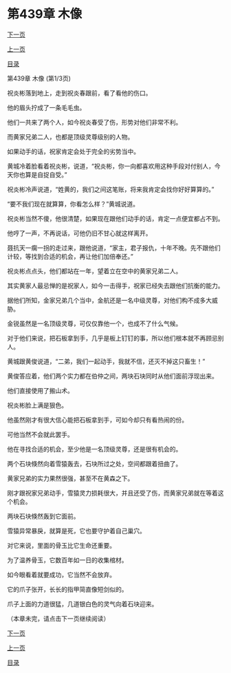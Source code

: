 <h1>第439章    木像</h1>
            <div><p><a href="./1315_%E7%AC%AC439%E7%AB%A0_%E6%9C%A8%E5%83%8F.md">下一页</a></p><p><a href="./1313_%E7%AC%AC438%E7%AB%A0_%E5%8A%9F%E4%BA%8F%E4%B8%80%E7%AF%91.md">上一页</a></p><p><a href="../">目录</a></p></div>
            <div><p>第439章    木像 (第1/3页)</p><p>祝炎彬落到地上，走到祝炎春跟前，看了看他的伤口。</p><p>他的眉头拧成了一条毛毛虫。</p><p>他们一共来了两个人，如今祝炎春受了伤，形势对他们非常不利。</p><p>而黄家兄弟二人，也都是顶级灵尊级别的人物。</p><p>如果动手的话，祝家肯定会处于完全的劣势当中。</p><p>黄城冷着脸看着祝炎彬，说道，“祝炎彬，你一向都喜欢用这种手段对付别人，今天你也算是自捉自受。”</p><p>祝炎彬冷声说道，“姓黄的，我们之间这笔账，将来我肯定会找你好好算算的。”</p><p>“要不我们现在就算算，你看怎么样？”黄城说道。</p><p>祝炎彬当然不傻，他很清楚，如果现在跟他们动手的话，肯定一点便宜都占不到。</p><p>他哼了一声，不再说话，可他仍旧不甘心就这样离开。</p><p>聂抗天一瘸一拐的走过来，跟他说道，“家主，君子报仇，十年不晚。先不跟他们计较，等找到合适的机会，再让他们加倍奉还。”</p><p>祝炎彬点点头，他们都站在一年，望着立在空中的黄家兄弟二人。</p><p>其实黄家人最忌惮的是祝家人，如今一击得手，祝家已经失去跟他们抗衡的能力。</p><p>据他们所知，金家兄弟几个当中，金航还是一名中级灵尊，对他们构不成多大威胁。</p><p>金锐虽然是一名顶级灵尊，可仅仅靠他一个，也成不了什么气候。</p><p>对于他们来说，把石板拿到手，几乎是板上钉钉的事，所以他们根本就不再顾忌别人。</p><p>黄城跟黄俊说道，“二弟，我们一起动手，我就不信，还灭不掉这只畜生！”</p><p>黄俊答应着，他们两个实力都在伯仲之间，两块石块同时从他们面前浮现出来。</p><p>他们直接使用了搬山术。</p><p>祝炎彬脸上满是狠色。</p><p>他虽然刚才有很大信心能把石板拿到手，可如今却只有看热闹的份。</p><p>可他当然不会就此罢手。</p><p>他在寻找合适的机会，至少他是一名顶级灵尊，还是很有机会的。</p><p>两个石块倏然向着雪猿轰去，石块所过之处，空间都跟着扭曲了。</p><p>黄家兄弟的实力果然很强，甚至不在黄森之下。</p><p>刚才跟祝家兄弟动手，雪猿灵力损耗很大，并且还受了伤，而黄家兄弟就在等着这个机会。</p><p>两块石块倏然轰到它面前。</p><p>雪猿异常暴戾，就算是死，它也要守护着自己巢穴。</p><p>对它来说，里面的骨玉比它生命还重要。</p><p>为了温养骨玉，它数百年如一日的收集棺材。</p><p>如今眼看着就要成功，它当然不会放弃。</p><p>它的爪子张开，长长的指甲简直像短剑似的。</p><p>爪子上面的力道很猛，几道银白色的灵气向着石块迎来。</p><p>（本章未完，请点击下一页继续阅读）</p></div>
            <div><p><a href="./1315_%E7%AC%AC439%E7%AB%A0_%E6%9C%A8%E5%83%8F.md">下一页</a></p><p><a href="./1313_%E7%AC%AC438%E7%AB%A0_%E5%8A%9F%E4%BA%8F%E4%B8%80%E7%AF%91.md">上一页</a></p><p><a href="../">目录</a></p></div>